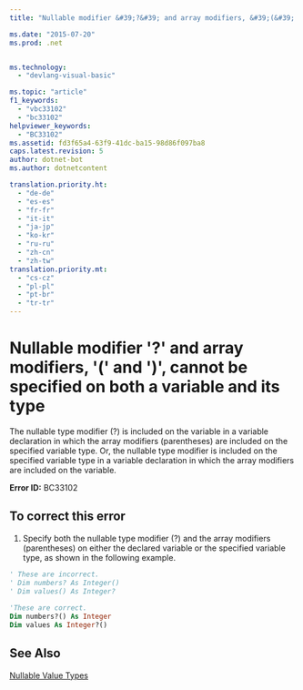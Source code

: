 ```yaml
---
title: "Nullable modifier &#39;?&#39; and array modifiers, &#39;(&#39; and &#39;)&#39;, cannot be specified on both a variable and its type | Microsoft Docs"

ms.date: "2015-07-20"
ms.prod: .net


ms.technology: 
  - "devlang-visual-basic"

ms.topic: "article"
f1_keywords: 
  - "vbc33102"
  - "bc33102"
helpviewer_keywords: 
  - "BC33102"
ms.assetid: fd3f65a4-63f9-41dc-ba15-98d86f097ba8
caps.latest.revision: 5
author: dotnet-bot
ms.author: dotnetcontent

translation.priority.ht: 
  - "de-de"
  - "es-es"
  - "fr-fr"
  - "it-it"
  - "ja-jp"
  - "ko-kr"
  - "ru-ru"
  - "zh-cn"
  - "zh-tw"
translation.priority.mt: 
  - "cs-cz"
  - "pl-pl"
  - "pt-br"
  - "tr-tr"
---
```

# Nullable modifier &#39;?&#39; and array modifiers, &#39;(&#39; and &#39;)&#39;, cannot be specified on both a variable and its type
The nullable type modifier (?) is included on the variable in a variable declaration in which the array modifiers (parentheses) are included on the specified variable type. Or, the nullable type modifier is included on the specified variable type in a variable declaration in which the array modifiers are included on the variable.  
  
 **Error ID:** BC33102  
  
## To correct this error  
  
1.  Specify both the nullable type modifier (?) and the array modifiers (parentheses) on either the declared variable or the specified variable type, as shown in the following example.  
  
```vb  
' These are incorrect.  
' Dim numbers? As Integer()  
' Dim values() As Integer?  
  
'These are correct.  
Dim numbers?() As Integer  
Dim values As Integer?()  
```  
  
## See Also  
 [Nullable Value Types](../../visual-basic/programming-guide/language-features/data-types/nullable-value-types.md)